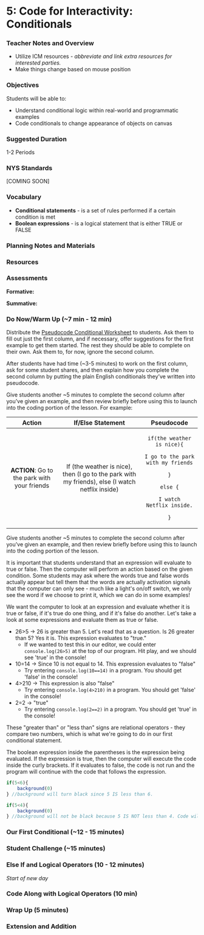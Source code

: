 # 5: Code for Interactivity: Conditionals

### Teacher Notes and Overview

* Utilize ICM resources - _abbreviate and link extra resources for interested parties._
* Make things change based on mouse position

### Objectives

Students will be able to:

* Understand conditional logic within real-world and programmatic examples
* Code conditionals to change appearance of objects on canvas

### Suggested Duration

1-2 Periods

### NYS Standards

\[COMING SOON]

### Vocabulary

* **Conditional statements** - is a set of rules performed if a certain condition is met&#x20;
* **Boolean expressions** - is a logical statement that is either TRUE or FALSE

### Planning Notes and Materials



### Resources



### Assessments

**Formative:**

**Summative:**

### Do Now/Warm Up (\~7 min - 12 min)

Distribute the [Pseudocode Conditional Worksheet](https://docs.google.com/document/d/1YPoLb9IEiLTQLOl2bu2JtVLNOOg0KTbmq\_x0g64UHPc/copy) to students. Ask them to fill out just the first column, and if necessary, offer suggestions for the first example to get them started. The rest they should be able to complete on their own. Ask them to, for now, ignore the second column.

After students have had time (\~3-5 minutes) to work on the first column, ask for some student shares, and then explain how you complete the second column by putting the plain English conditionals they’ve written into pseudocode.

Give students another \~5 minutes to complete the second column after you’ve given an example, and then review briefly before using this to launch into the coding portion of the lesson. For example:

|                    Action                    |                                         If/Else Statement                                        |                                                                                                      Pseudocode                                                                                                      |
| :------------------------------------------: | :----------------------------------------------------------------------------------------------: | :------------------------------------------------------------------------------------------------------------------------------------------------------------------------------------------------------------------: |
| **ACTION**: Go to the park with your friends | If (the weather is nice), then (I go to the park with my friends), else (I watch netflix inside) | <p><code>if(the weather is nice){</code> </p><p><code>I go to the park with my friends</code> </p><p><code>}</code> </p><p><code>else {</code> </p><p><code>I watch Netflix inside.</code> </p><p><code>}</code></p> |

Give students another \~5 minutes to complete the second column after you’ve given an example, and then review briefly before using this to launch into the coding portion of the lesson.

It is important that students understand that an expression will evaluate to true or false. Then the computer will perform an action based on the given condition. Some students may ask where the words true and false words actually appear but tell them that the words are actually activation signals that the computer can only see - much like a light's on/off switch, we only see the word if we choose to print it, which we can do in some examples!

We want the computer to look at an expression and evaluate whether it is true or false, if it's true do one thing, and if it's false do another. Let's take a look at some expressions and evaluate them as true or false.

* 26>5 → 26 is greater than 5. Let's read that as a question. Is 26 greater than 5? Yes it is. This expression evaluates to "true."
  * If we wanted to test this in our editor, we could enter `console.log(26>5)` at the top of our program. Hit play, and we should see 'true' in the console!
* 10=14 → Since 10 is not equal to 14. This expression evaluates to "false"&#x20;
  * Try entering `console.log(10==14)` in a program. You should get 'false' in the console!
* 4>210 → This expression is also "false"&#x20;
  * Try entering `console.log(4>210)` in a program. You should get 'false' in the console!
* 2=2 → "true"
  * Try entering `console.log(2==2)` in a program. You should get 'true' in the console!

These "greater than" or "less than" signs are relational operators - they compare two numbers, which is what we're going to do in our first conditional statement.

The boolean expression inside the parentheses is the expression being evaluated. If the expression is true, then the computer will execute the code inside the curly brackets. If it evaluates to false, the code is not run and the program will continue with the code that follows the expression.

```javascript
if(5<6){
    background(0)
} //background will turn black since 5 IS less than 6.

if(5<4){
    background(0)
} //background will not be black because 5 IS NOT less than 4. Code will be skipped!
```

### Our First Conditional (\~12 - 15 minutes)



### Student Challenge (\~15 minutes)



### Else If and Logical Operators (10 - 12 minutes)

_Start of new day_

### Code Along with Logical Operators (10 min)



### Wrap Up (5 minutes)



### Extension and Addition
